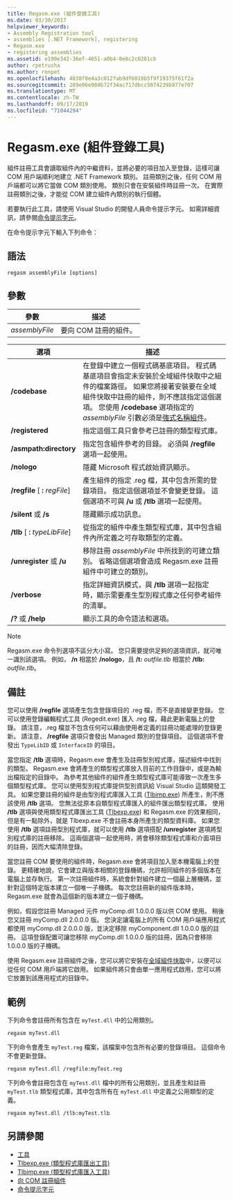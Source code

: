 ```yaml
---
title: Regasm.exe (組件登錄工具)
ms.date: 03/30/2017
helpviewer_keywords:
- Assembly Registration tool
- assemblies [.NET Framework], registering
- Regasm.exe
- registering assemblies
ms.assetid: e190e342-36ef-4651-a0b4-0e8c2c0281cb
author: rpetrusha
ms.author: ronpet
ms.openlocfilehash: 4038f8e4a3c012fab9df6019b5f9f19375f61f2a
ms.sourcegitcommit: 289e06e904b72f34ac717dbcc5074239b977e707
ms.translationtype: MT
ms.contentlocale: zh-TW
ms.lasthandoff: 09/17/2019
ms.locfileid: "71044294"
---
```

# <a name="regasmexe-assembly-registration-tool"></a>Regasm.exe (組件登錄工具)

組件註冊工具會讀取組件內的中繼資料，並將必要的項目加入至登錄，這樣可讓 COM 用戶端順利地建立 .NET Framework 類別。 註冊類別之後，任何 COM 用戶端都可以將它當做 COM 類別使用。 類別只會在安裝組件時註冊一次。 在實際註冊類別之後，才能從 COM 建立組件內類別的執行個體。

若要執行此工具，請使用 Visual Studio 的開發人員命令提示字元。 如需詳細資訊，請參閱[命令提示字元](developer-command-prompt-for-vs.md)。

在命令提示字元下輸入下列命令：

## <a name="syntax"></a>語法

```console
regasm assemblyFile [options]
```

## <a name="parameters"></a>參數

|參數|描述|
|---------------|-----------------|
|*assemblyFile*|要向 COM 註冊的組件。|

|選項|描述|
|------------|-----------------|
|**/codebase**|在登錄中建立一個程式碼基底項目。 程式碼基底項目會指定未安裝於全域組件快取中之組件的檔案路徑。 如果您將接著安裝要在全域組件快取中註冊的組件，則不應該指定這個選項。 您使用 **/codebase** 選項指定的 *assemblyFile* 引數必須是[強式名稱組件](../../standard/assembly/strong-named.md)。|
|**/registered**|指定這個工具只會參考已註冊的類型程式庫。|
|**/asmpath:directory**|指定包含組件參考的目錄。 必須與 **/regfile** 選項一起使用。|
|**/nologo**|隱藏 Microsoft 程式啟始資訊顯示。|
|**/regfile** [ **:** *regFile*]|產生組件的指定 .reg 檔，其中包含所需的登錄項目。 指定這個選項並不會變更登錄。 這個選項不可與 **/u** 或 **/tlb** 選項一起使用。|
|**/silent** 或 **/s**|隱藏顯示成功訊息。|
|**/tlb** [ **:** *typeLibFile*]|從指定的組件中產生類型程式庫，其中包含組件內所定義之可存取類型的定義。|
|**/unregister** 或 **/u**|移除註冊 *assemblyFile* 中所找到的可建立類別。 省略這個選項會造成 Regasm.exe 註冊組件中可建立的類別。|
|**/verbose**|指定詳細資訊模式，與 **/tlb** 選項一起指定時，顯示需要產生型別程式庫之任何參考組件的清單。|
|**/?** 或 **/help**|顯示工具的命令語法和選項。|

> [!NOTE]
> Regasm.exe 命令列選項不區分大小寫。 您只需要提供足夠的選項資訊，就可唯一識別該選項。 例如， **/n** 相當於 **/nologo**，且 **/t:** *outfile.tlb* 相當於 **/tlb:** *outfile.tlb*。

## <a name="remarks"></a>備註

您可以使用 **/regfile** 選項產生包含登錄項目的 .reg 檔，而不是直接變更登錄。 您可以使用登錄編輯程式工具 (Regedit.exe) 匯入 .reg 檔，藉此更新電腦上的登錄。 請注意，.reg 檔並不包含任何可以藉由使用者定義的註冊功能處理的登錄更新。  請注意， **/regfile** 選項只會發出 Managed 類別的登錄項目。  這個選項不會發出 `TypeLibID` 或 `InterfaceID` 的項目。

當您指定 **/tlb** 選項時，Regasm.exe 會產生及註冊型別程式庫，描述組件中找到的類型。 Regasm.exe 會將產生的類型程式庫放入目前的工作目錄中，或是為輸出檔指定的目錄中。 為參考其他組件的組件產生類型程式庫可能導致一次產生多個類型程式庫。 您可以使用型別程式庫提供型別資訊給 Visual Studio 這類開發工具。 如果您要註冊的組件是由型別程式庫匯入工具 ([Tlbimp.exe](tlbimp-exe-type-library-importer.md)) 所產生，則不應該使用 **/tlb** 選項。 您無法從原本自類型程式庫匯入的組件匯出類型程式庫。 使用 **/tlb** 選項與使用類型程式庫匯出工具 ([Tlbexp.exe](tlbexp-exe-type-library-exporter.md)) 和 Regasm.exe 的效果相同，但是有一點除外，就是 Tlbexp.exe 不會註冊本身所產生的類型資料庫。  如果您使用 **/tlb** 選項註冊型別程式庫，就可以使用 **/tlb** 選項搭配 **/unregister** 選項將型別程式庫的註冊移除。 這兩個選項一起使用時，將會移除類型程式庫和介面項目的註冊，因而大幅清除登錄。

當您註冊 COM 要使用的組件時，Regasm.exe 會將項目加入至本機電腦上的登錄。 更精確地說，它會建立與版本相關的登錄機碼，允許相同組件的多個版本在電腦上並存執行。 第一次註冊組件時，系統會針對組件建立一個最上層機碼，並針對這個特定版本建立一個唯一子機碼。 每次您註冊新的組件版本時，Regasm.exe 就會為這個新的版本建立一個子機碼。

例如，假設您註冊 Managed 元件 myComp.dll 1.0.0.0 版以供 COM 使用。 稍後您又註冊 myComp.dll 2.0.0.0 版。 您決定讓電腦上的所有 COM 用戶端應用程式都使用 myComp.dll 2.0.0.0 版，並決定移除 myComponent.dll 1.0.0.0 版的註冊。 這項登錄配置可讓您移除 myComp.dll 1.0.0.0 版的註冊，因為只會移除 1.0.0.0 版的子機碼。

使用 Regasm.exe 註冊組件之後，您可以將它安裝在[全域組件快取](../app-domains/gac.md)中，以便可以從任何 COM 用戶端將它啟用。 如果組件將只會由單一應用程式啟用，您可以將它放置到該應用程式的目錄中。

## <a name="examples"></a>範例

下列命令會註冊所有包含在 `myTest.dll` 中的公用類別。

```console
regasm myTest.dll
```

下列命令會產生 `myTest.reg` 檔案，該檔案中包含所有必要的登錄項目。 這個命令不會更新登錄。

```console
regasm myTest.dll /regfile:myTest.reg
```

下列命令會註冊包含在 `myTest.dll` 檔中的所有公用類別，並且產生和註冊 `myTest.tlb` 類型程式庫，其中包含所有在 `myTest.dll` 中定義之公用類型的定義。

```console
regasm myTest.dll /tlb:myTest.tlb
```

## <a name="see-also"></a>另請參閱

- [工具](index.md)
- [Tlbexp.exe (類型程式庫匯出工具)](tlbexp-exe-type-library-exporter.md)
- [Tlbimp.exe (類型程式庫匯入工具)](tlbimp-exe-type-library-importer.md)
- [向 COM 註冊組件](../interop/registering-assemblies-with-com.md)
- [命令提示字元](developer-command-prompt-for-vs.md)
